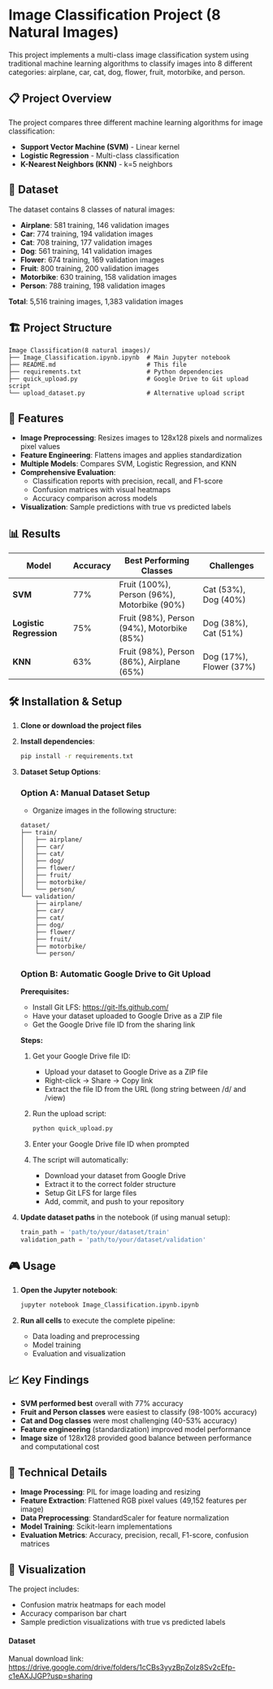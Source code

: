 # Image Classification Project (8 Natural Images)

This project implements a multi-class image classification system using traditional machine learning algorithms to classify images into 8 different categories: airplane, car, cat, dog, flower, fruit, motorbike, and person.

## 📋 Project Overview

The project compares three different machine learning algorithms for image classification:
- **Support Vector Machine (SVM)** - Linear kernel
- **Logistic Regression** - Multi-class classification
- **K-Nearest Neighbors (KNN)** - k=5 neighbors

## 🎯 Dataset

The dataset contains 8 classes of natural images:
- **Airplane**: 581 training, 146 validation images
- **Car**: 774 training, 194 validation images  
- **Cat**: 708 training, 177 validation images
- **Dog**: 561 training, 141 validation images
- **Flower**: 674 training, 169 validation images
- **Fruit**: 800 training, 200 validation images
- **Motorbike**: 630 training, 158 validation images
- **Person**: 788 training, 198 validation images

**Total**: 5,516 training images, 1,383 validation images

## 🏗️ Project Structure

```
Image Classification(8 natural images)/
├── Image_Classification.ipynb.ipynb  # Main Jupyter notebook
├── README.md                         # This file
├── requirements.txt                  # Python dependencies
├── quick_upload.py                   # Google Drive to Git upload script
└── upload_dataset.py                 # Alternative upload script
```

## 🚀 Features

- **Image Preprocessing**: Resizes images to 128x128 pixels and normalizes pixel values
- **Feature Engineering**: Flattens images and applies standardization
- **Multiple Models**: Compares SVM, Logistic Regression, and KNN
- **Comprehensive Evaluation**: 
  - Classification reports with precision, recall, and F1-score
  - Confusion matrices with visual heatmaps
  - Accuracy comparison across models
- **Visualization**: Sample predictions with true vs predicted labels

## 📊 Results

| Model | Accuracy | Best Performing Classes | Challenges |
|-------|----------|------------------------|------------|
| **SVM** | 77% | Fruit (100%), Person (96%), Motorbike (90%) | Cat (53%), Dog (40%) |
| **Logistic Regression** | 75% | Fruit (98%), Person (94%), Motorbike (85%) | Dog (38%), Cat (51%) |
| **KNN** | 63% | Fruit (98%), Person (86%), Airplane (65%) | Dog (17%), Flower (37%) |

## 🛠️ Installation & Setup

1. **Clone or download the project files**

2. **Install dependencies**:
   ```bash
   pip install -r requirements.txt
   ```

3. **Dataset Setup Options**:

   ### Option A: Manual Dataset Setup
   - Organize images in the following structure:
   ```
   dataset/
   ├── train/
   │   ├── airplane/
   │   ├── car/
   │   ├── cat/
   │   ├── dog/
   │   ├── flower/
   │   ├── fruit/
   │   ├── motorbike/
   │   └── person/
   └── validation/
       ├── airplane/
       ├── car/
       ├── cat/
       ├── dog/
       ├── flower/
       ├── fruit/
       ├── motorbike/
       └── person/
   ```

   ### Option B: Automatic Google Drive to Git Upload
   
   **Prerequisites:**
   - Install Git LFS: https://git-lfs.github.com/
   - Have your dataset uploaded to Google Drive as a ZIP file
   - Get the Google Drive file ID from the sharing link

   **Steps:**
   1. Get your Google Drive file ID:
      - Upload your dataset to Google Drive as a ZIP file
      - Right-click → Share → Copy link
      - Extract the file ID from the URL (long string between /d/ and /view)
   
   2. Run the upload script:
      ```bash
      python quick_upload.py
      ```
   
   3. Enter your Google Drive file ID when prompted
   
   4. The script will automatically:
      - Download your dataset from Google Drive
      - Extract it to the correct folder structure
      - Setup Git LFS for large files
      - Add, commit, and push to your repository

4. **Update dataset paths** in the notebook (if using manual setup):
   ```python
   train_path = 'path/to/your/dataset/train'
   validation_path = 'path/to/your/dataset/validation'
   ```

## 🎮 Usage

1. **Open the Jupyter notebook**:
   ```bash
   jupyter notebook Image_Classification.ipynb.ipynb
   ```

2. **Run all cells** to execute the complete pipeline:
   - Data loading and preprocessing
   - Model training
   - Evaluation and visualization

## 📈 Key Findings

- **SVM performed best** overall with 77% accuracy
- **Fruit and Person classes** were easiest to classify (98-100% accuracy)
- **Cat and Dog classes** were most challenging (40-53% accuracy)
- **Feature engineering** (standardization) improved model performance
- **Image size** of 128x128 provided good balance between performance and computational cost

## 🔧 Technical Details

- **Image Processing**: PIL for image loading and resizing
- **Feature Extraction**: Flattened RGB pixel values (49,152 features per image)
- **Data Preprocessing**: StandardScaler for feature normalization
- **Model Training**: Scikit-learn implementations
- **Evaluation Metrics**: Accuracy, precision, recall, F1-score, confusion matrices

## 🎨 Visualization

The project includes:
- Confusion matrix heatmaps for each model
- Accuracy comparison bar chart
- Sample prediction visualizations with true vs predicted labels

#### Dataset 
Manual download link: https://drive.google.com/drive/folders/1cCBs3yyzBpZoIz8Sv2cEfp-c1eAXJJGP?usp=sharing





 
